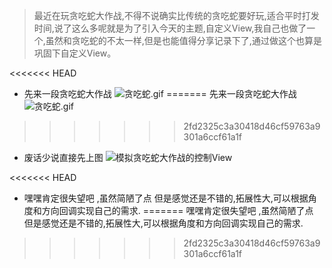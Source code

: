 >最近在玩贪吃蛇大作战,不得不说确实比传统的贪吃蛇要好玩,适合平时打发时间,说了这么多呢就是为了引入今天的主题,自定义View,我自己也做了一个,虽然和贪吃蛇的不太一样,但是也能值得分享记录下了,通过做这个也算是巩固下自定义View。

<<<<<<< HEAD

- 先来一段贪吃蛇大作战
![贪吃蛇.gif](http://upload-images.jianshu.io/upload_images/3846387-00893c587a8e6c29.gif?imageMogr2/auto-orient/strip)
=======
先来一段贪吃蛇大作战
![贪吃蛇.gif](https://github.com/lqxue/RockerView/blob/master/gif/%E8%B4%AA%E5%90%83%E8%9B%87%E5%A4%A7%E4%BD%9C%E6%88%98.gif?raw=true)
>>>>>>> 2fd2325c3a30418d46cf59763a9301a6ccf61a1f

- 废话少说直接先上图
![模拟贪吃蛇大作战的控制View](http://upload-images.jianshu.io/upload_images/3846387-acabc3f196ccad2d.gif?imageMogr2/auto-orient/strip)

<<<<<<< HEAD
- 嘿嘿肯定很失望吧 ,虽然简陋了点  但是感觉还是不错的,拓展性大,可以根据角度和方向回调实现自己的需求.
=======
嘿嘿肯定很失望吧 ,虽然简陋了点  但是感觉还是不错的,拓展性大,可以根据角度和方向回调实现自己的需求.
>>>>>>> 2fd2325c3a30418d46cf59763a9301a6ccf61a1f
